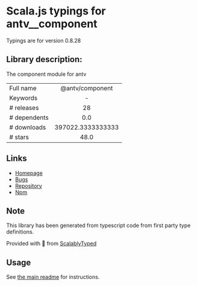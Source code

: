 
# Scala.js typings for antv__component

Typings are for version 0.8.28

## Library description:
The component module for antv

|                    |                 |
| ------------------ | :-------------: |
| Full name          | @antv/component |
| Keywords           | - |
| # releases         | 28 |
| # dependents       | 0.0 |
| # downloads        | 397022.3333333333 |
| # stars            | 48.0 |

## Links
- [Homepage](https://github.com/antvis/component#readme)
- [Bugs](https://github.com/antvis/component/issues)
- [Repository](https://github.com/antvis/component)
- [Npm](https://www.npmjs.com/package/%40antv%2Fcomponent)
    


## Note
This library has been generated from typescript code from first party type definitions.

Provided with :purple_heart: from [ScalablyTyped](https://github.com/oyvindberg/ScalablyTyped)

## Usage
See [the main readme](../../readme.md) for instructions.


